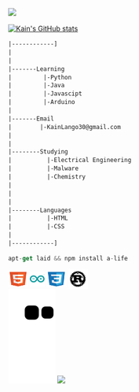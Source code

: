 <img height="180em" src="https://github-readme-stats.vercel.app/api/top-langs/?username=KeatonLango&layout=compact&langs_count=7&theme=monokai"/>

[![Kain's GitHub stats](https://github-readme-stats.vercel.app/api?username=KeatonLango)](https://github.com/anuraghazra/github-readme-stats)

```txt
|------------]
|
|
|-------Learning
|         |-Python
|         |-Java
|         |-Javascipt
|         |-Arduino
|
|-------Email
|        |-KainLango30@gmail.com
|
|
|--------Studying
|          |-Electrical Engineering
|          |-Malware
|          |-Chemistry
|
|
|
|--------Languages
|          |-HTML
|          |-CSS
|
|------------]
```


```js
apt-get laid && npm install a-life
```
<div style=display: inline_block>
<img align="center" alt="Rafa-HTML" height="30" width="40" src="https://raw.githubusercontent.com/devicons/devicon/master/icons/html5/html5-original.svg">
 <img align="center" alt="rafa-arduino" height="30" width"40" src="https://raw.githubusercontent.com/devicons/devicon/master/icons/arduino/arduino-original.svg">
  <img align="center" alt="Rafa-CSS" height="30" width="40" src="https://raw.githubusercontent.com/devicons/devicon/master/icons/css3/css3-original.svg">
<img align="center" alt="rafa-Rust" height="40" width=40" src="https://raw.githubusercontent.com/devicons/devicon/master/icons/rust/rust-plain.svg">
</div>
<img src="https://github.com/rafaballerini/rafaballerini/blob/output/github-contribution-grid-snake.svg" alt="sneke"></a>
<img height="180em" src="https://github-readme-stats.vercel.app/api/top-langs/?username=KeatonLango&layout=compact&langs_count=7&theme=monokai"/>
